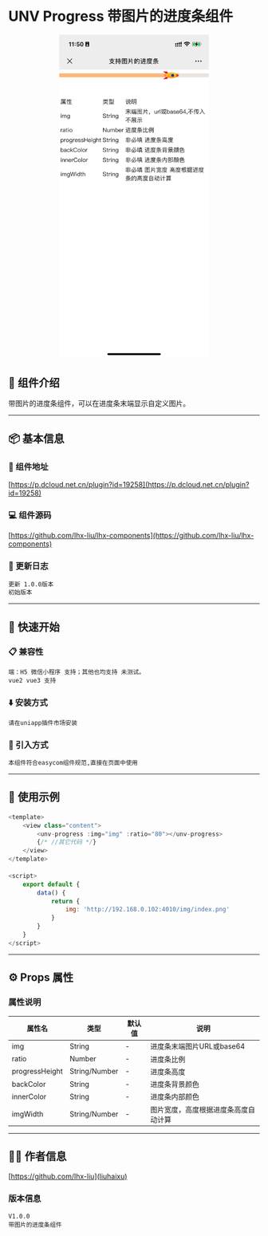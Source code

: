 # UNV Progress 带图片的进度条组件

<div align="center">
  <img src="./img/unv-progress.png" alt="UNV Progress 预览图" width="300">
</div>

## 📝 组件介绍

带图片的进度条组件，可以在进度条末端显示自定义图片。

---

## 📦 基本信息

### 📍 组件地址
[https://p.dcloud.net.cn/plugin?id=19258](https://p.dcloud.net.cn/plugin?id=19258)

### 💻 组件源码
[https://github.com/lhx-liu/lhx-components](https://github.com/lhx-liu/lhx-components)

### 📄 更新日志
```bash
更新 1.0.0版本
初始版本
```

---

## 🚀 快速开始

### 📋 兼容性
```bash
端：H5 微信小程序 支持；其他也均支持 未测试。
vue2 vue3 支持
```

### ⬇️ 安装方式
```bash
请在uniapp插件市场安装
```

### 🔧 引入方式
```bash
本组件符合easycom组件规范,直接在页面中使用
```

---

## 🎯 使用示例

```javascript
<template>
	<view class="content">
		<unv-progress :img="img" :ratio="80"></unv-progress>
		{/* //其它代码 */}
	</view>
</template>

<script>
	export default {
		data() {
			return {
				img: 'http://192.168.0.102:4010/img/index.png'
			}
		}
	}
</script>
```

---

## ⚙️ Props 属性

### 属性说明

| 属性名 | 类型 | 默认值 | 说明 |
|--------|------|--------|------|
| img | String | - | 进度条末端图片URL或base64 |
| ratio | Number | - | 进度条比例 |
| progressHeight | String/Number | - | 进度条高度 |
| backColor | String | - | 进度条背景颜色 |
| innerColor | String | - | 进度条内部颜色 |
| imgWidth | String/Number | - | 图片宽度，高度根据进度条高度自动计算 |

---

## 👨‍💻 作者信息

[https://github.com/lhx-liu](liuhaixu)

### 版本信息
```bash
V1.0.0
带图片的进度条组件
```